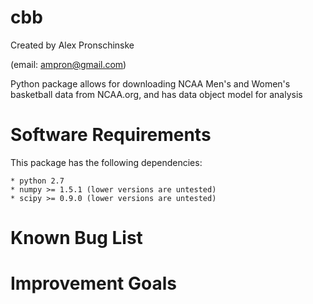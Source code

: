 cbb
====

Created by Alex Pronschinske

   (email: ampron@gmail.com)

Python package allows for downloading NCAA Men's and Women's basketball data from NCAA.org, and has data object model for analysis

Software Requirements
=====================

This package has the following dependencies:

	* python 2.7
	* numpy >= 1.5.1 (lower versions are untested)
	* scipy >= 0.9.0 (lower versions are untested)

Known Bug List
==============



Improvement Goals
=================

